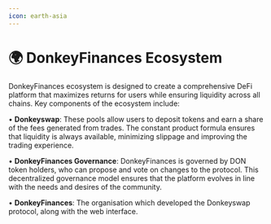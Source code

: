 ```yaml
---
icon: earth-asia
---
```


# 🌍 DonkeyFinances Ecosystem

DonkeyFinances ecosystem is designed to create a comprehensive DeFi platform that maximizes returns for users while ensuring liquidity across all chains. Key components of the ecosystem include:

• **Donkeyswap**: These pools allow users to deposit tokens and earn a share of the fees generated from trades. The constant product formula ensures that liquidity is always available, minimizing slippage and improving the trading experience.

• **DonkeyFinances Governance**: DonkeyFinances is governed by DON token holders, who can propose and vote on changes to the protocol. This decentralized governance model ensures that the platform evolves in line with the needs and desires of the community.

• **DonkeyFinances**: The organisation which developed the Donkeyswap protocol, along with the web interface.

